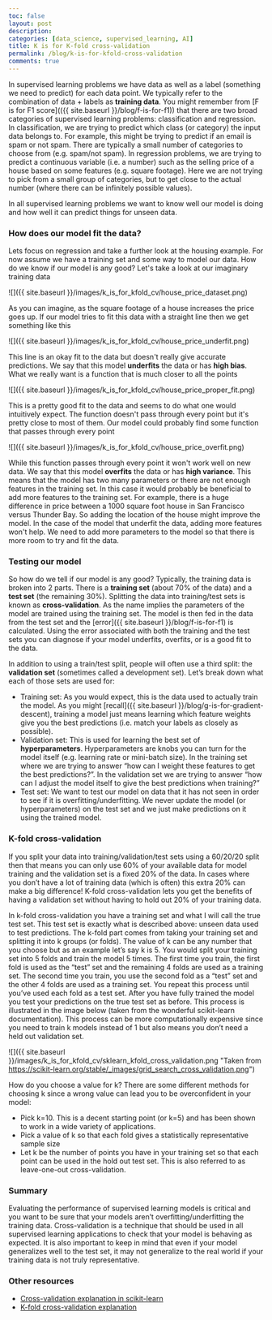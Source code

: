 ```yaml
---
toc: false
layout: post
description: 
categories: [data_science, supervised_learning, AI]
title: K is for K-fold cross-validation
permalink: /blog/k-is-for-kfold-cross-validation
comments: true
---
```


In supervised learning problems we have data as well as a label (something we need to predict) for each data point. We typically refer to the combination of data + labels as **training data**. You might remember from [F is for F1 score](({{ site.baseurl }}/blog/f-is-for-f1)) that there are two broad categories of supervised learning problems: classification and regression. In classification, we are trying to predict which class (or category) the input data belongs to. For example, this might be trying to predict if an email is spam or not spam. There are typically a small number of categories to choose from (e.g. spam/not spam). In regression problems, we are trying to predict a continuous variable (i.e. a number) such as the selling price of a house based on some features (e.g. square footage). Here we are not trying to pick from a small group of categories, but to get close to the actual number (where there can be infinitely possible values).

In all supervised learning problems we want to know well our model is doing and how well it can predict things for unseen data.

### How does our model fit the data?

Lets focus on regression and take a further look at the housing example. For now assume we have a training set and some way to model our data. How do we know if our model is any good? Let's take a look at our imaginary training data

![]({{ site.baseurl }}/images/k_is_for_kfold_cv/house_price_dataset.png)

As you can imagine, as the square footage of a house increases the price goes up. If our model tries to fit this data with a straight line then we get something like this

![]({{ site.baseurl }}/images/k_is_for_kfold_cv/house_price_underfit.png)

This line is an okay fit to the data but doesn't really give accurate predictions. We say that this model **underfits** the data or has **high bias**. What we really want is a function that is much closer to all the points

![]({{ site.baseurl }}/images/k_is_for_kfold_cv/house_price_proper_fit.png)

This is a pretty good fit to the data and seems to do what one would intuitively expect. The function doesn't pass through every point but it's pretty close to most of them. Our model could probably find some function that passes through every point

![]({{ site.baseurl }}/images/k_is_for_kfold_cv/house_price_overfit.png)

While this function passes through every point it won't work well on new data. We say that this model **overfits** the data or has **high variance**. This means that the model has two many parameters or there are not enough features in the training set. In this case it would probably be beneficial to add more features to the training set. For example, there is a huge difference in price between a 1000 square foot house in San Francisco versus Thunder Bay. So adding the location of the house might improve the model. In the case of the model that underfit the data, adding more features won't help. We need to add more parameters to the model so that there is more room to try and fit the data.

### Testing our model

So how do we tell if our model is any good? Typically, the training data is broken into 2 parts. There is a **training set** (about 70% of the data) and a **test set** (the remaining 30%). Splitting the data into training/test sets is known as **cross-validation**. As the name implies the parameters of the model are trained using the training set. The model is then fed in the data from the test set and the [error]({{ site.baseurl }}/blog/f-is-for-f1) is calculated. Using the error associated with both the training and the test sets you can diagnose if your model underfits, overfits, or is a good fit to the data. 

In addition to using a train/test split, people will often use a third split: the **validation set** (sometimes called a development set). Let’s break down what each of those sets are used for:

* Training set: As you would expect, this is the data used to actually train the model. As you might [recall]({{ site.baseurl }}/blog/g-is-for-gradient-descent), training a model just means learning which feature weights give you the best predictions (i.e. match your labels as closely as possible).
* Validation set: This is used for learning the best set of **hyperparameters**. Hyperparameters are knobs you can turn for the model itself (e.g. learning rate or mini-batch size). In the training set where we are trying to answer “how can I weight these features to get the best predictions?”. In the validation set we are trying to answer “how can I adjust the model itself to give the best predictions when training?”
* Test set: We want to test our model on data that it has not seen in order to see if it is overfitting/underfitting. We never update the model (or hyperparameters) on the test set and we just make predictions on it using the trained model.

### K-fold cross-validation

If you split your data into training/validation/test sets using a 60/20/20 split then that means you can only use 60% of your available data for model training and the validation set is a fixed 20% of the data. In cases where you don’t have a lot of training data (which is often) this extra 20% can make a big difference! K-fold cross-validation lets you get the benefits of having a validation set without having to hold out 20% of your training data. 

In k-fold cross-validation you have a training set and what I will call the true test set. This test set is exactly what is described above: unseen data used to test predictions. The k-fold part comes from taking your training set and splitting it into k groups (or folds). The value of k can be any number that you choose but as an example let’s say k is 5. You would split your training set into 5 folds and train the model 5 times. The first time you train, the first fold is used as the “test” set and the remaining 4 folds are used as a training set. The second time you train, you use the second fold as a “test” set and the other 4 folds are used as a training set. You repeat this process until you’ve used each fold as a test set. After you have fully trained the model you test your predictions on the true test set as before. This process is illustrated in the image below (taken from the wonderful scikit-learn documentation). This process can be more computationally expensive since you need to train k models instead of 1 but also means you don’t need a held out validation set.

![]({{ site.baseurl }}/images/k_is_for_kfold_cv/sklearn_kfold_cross_validation.png "Taken from https://scikit-learn.org/stable/_images/grid_search_cross_validation.png")

How do you choose a value for k? There are some different methods for choosing k since a wrong value can lead you to be overconfident in your model:

* Pick k=10. This is a decent starting point (or k=5) and has been shown to work in a wide variety of applications.
* Pick a value of k so that each fold gives a statistically representative sample size
* Let k be the number of points you have in your training set so that each point can be used in the hold out test set. This is also referred to as leave-one-out cross-validation. 

### Summary

Evaluating the performance of supervised learning models is critical and you want to be sure that your models aren’t overfitting/underfitting the training data. Cross-validation is a technique that should be used in all supervised learning applications to check that your model is behaving as expected. It is also important to keep in mind that even if your model generalizes well to the test set, it may not generalize to the real world if your training data is not truly representative.

### Other resources

* [Cross-validation explanation in scikit-learn](https://scikit-learn.org/stable/modules/cross_validation.html)
* [K-fold cross-validation explanation](https://machinelearningmastery.com/k-fold-cross-validation/)



